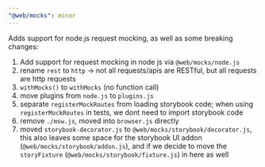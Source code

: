```yaml
---
"@web/mocks": minor
---
```


Adds support for node.js request mocking, as well as some breaking changes:

1. Add support for request mocking in node js via `@web/mocks/node.js`
2. rename `rest` to `http` -> not all requests/apis are RESTful, but all requests are http requests
3. `withMocks()` to `withMocks` (no function call)
4. move plugins from `node.js` to `plugins.js`
5. separate `registerMockRoutes` from loading storybook code; when using `registerMockRoutes` in tests, we dont need to import storybook code
6. remove `./msw.js`, moved into `browser.js` directly
7. moved `storybook-decorator.js` to `@web/mocks/storybook/decorator.js`, this also leaves some space for the storybook UI addon (`@web/mocks/storybook/addon.js`), and if we decide to move the `storyFixture` (`@web/mocks/storybook/fixture.js`) in here as well
